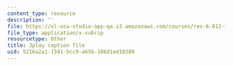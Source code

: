 ```yaml
---
content_type: resource
description: ''
file: https://ol-ocw-studio-app-qa.s3.amazonaws.com/courses/res-6-012-introduction-to-probability-spring-2018/5216a2a115915cc9a656186d1ed10389_ZgCBmERwZlI.vtt
file_type: application/x-subrip
resourcetype: Other
title: 3play caption file
uid: 5216a2a1-1591-5cc9-a656-186d1ed10389
---
```

